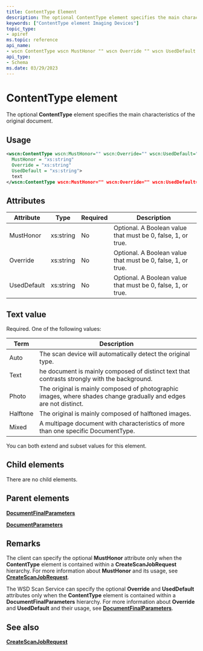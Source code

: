 ```yaml
---
title: ContentType Element
description: The optional ContentType element specifies the main characteristics of the original document.
keywords: ["ContentType element Imaging Devices"]
topic_type:
- apiref
ms.topic: reference
api_name:
- wscn ContentType wscn MustHonor "" wscn Override "" wscn UsedDefault ""
api_type:
- Schema
ms.date: 03/29/2023
---
```


# ContentType element

The optional **ContentType** element specifies the main characteristics of the original document.

## Usage

```xml
<wscn:ContentType wscn:MustHonor="" wscn:Override="" wscn:UsedDefault=""
  MustHonor = "xs:string"
  Override = "xs:string"
  UsedDefault = "xs:string">
  text
</wscn:ContentType wscn:MustHonor="" wscn:Override="" wscn:UsedDefault="">
```

## Attributes

| Attribute | Type | Required | Description |
|--|--|--|--|
| MustHonor | xs:string | No | Optional. A Boolean value that must be 0, false, 1, or true. |
| Override | xs:string | No | Optional. A Boolean value that must be 0, false, 1, or true. |
| UsedDefault | xs:string | No | Optional. A Boolean value that must be 0, false, 1, or true. |

## Text value

Required. One of the following values:

| Term | Description |
|--|--|
| Auto | The scan device will automatically detect the original type. |
| Text | he document is mainly composed of distinct text that contrasts strongly with the background. |
| Photo | The original is mainly composed of photographic images, where shades change gradually and edges are not distinct. |
| Halftone | The original is mainly composed of halftoned images. |
| Mixed | A multipage document with characteristics of more than one specific DocumentType. |

You can both extend and subset values for this element.

## Child elements

There are no child elements.

## Parent elements

[**DocumentFinalParameters**](documentfinalparameters.md)

[**DocumentParameters**](documentparameters.md)

## Remarks

The client can specify the optional **MustHonor** attribute only when the **ContentType** element is contained within a **CreateScanJobRequest** hierarchy. For more information about **MustHonor** and its usage, see [**CreateScanJobRequest**](createscanjobrequest.md).

The WSD Scan Service can specify the optional **Override** and **UsedDefault** attributes only when the **ContentType** element is contained within a **DocumentFinalParameters** hierarchy. For more information about **Override** and **UsedDefault** and their usage, see [**DocumentFinalParameters**](documentfinalparameters.md).

## See also

[**CreateScanJobRequest**](createscanjobrequest.md)
